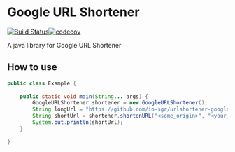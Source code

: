 # Google URL Shortener
[![Build Status](https://travis-ci.org/io-sgr/urlshortener-google.svg?branch=master)](https://travis-ci.org/io-sgr/urlshortener-google)[![codecov](https://codecov.io/gh/io-sgr/urlshortener-google/branch/master/graph/badge.svg)](https://codecov.io/gh/io-sgr/urlshortener-google)

A java library for Google URL Shortener

## How to use

```java
public class Example {
    
    public static void main(String... args) {
        GoogleURLShortener shortener = new GoogleURLShortener();
        String longUrl = "https://github.com/io-sgr/urlshortener-google";
        String shortUrl = shortener.shortenURL("<some_origin>", "<your_api_key>", longUrl);
        System.out.println(shortUrl);
    }
    
}
```
